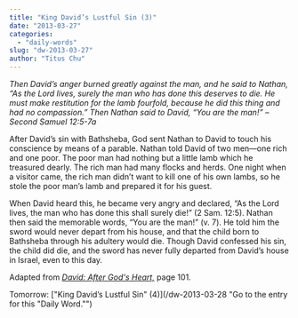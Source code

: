 ```yaml
---
title: "King David’s Lustful Sin (3)"
date: "2013-03-27"
categories: 
  - "daily-words"
slug: "dw-2013-03-27"
author: "Titus Chu"
---
```


_Then David’s anger burned greatly against the man, and he said to Nathan, “As the Lord lives, surely the man who has done this deserves to die. He must make restitution for the lamb fourfold, because he did this thing and had no compassion.” Then Nathan said to David, “You are the man!” – Second Samuel 12:5-7a_

After David’s sin with Bathsheba, God sent Nathan to David to touch his conscience by means of a parable. Nathan told David of two men—one rich and one poor. The poor man had nothing but a little lamb which he treasured dearly. The rich man had many flocks and herds. One night when a visitor came, the rich man didn’t want to kill one of his own lambs, so he stole the poor man’s lamb and prepared it for his guest.

When David heard this, he became very angry and declared, “As the Lord lives, the man who has done this shall surely die!” (2 Sam. 12:5). Nathan then said the memorable words, “You are the man!” (v. 7). He told him the sword would never depart from his house, and that the child born to Bathsheba through his adultery would die. Though David confessed his sin, the child did die, and the sword has never fully departed from David’s house in Israel, even to this day.

Adapted from _[David: After God's Heart,](/book-david "Go to the listing for this book.")_ page 101.

Tomorrow: ["King David’s Lustful Sin" (4)](/dw-2013-03-28 "Go to the entry for this "Daily Word."")
